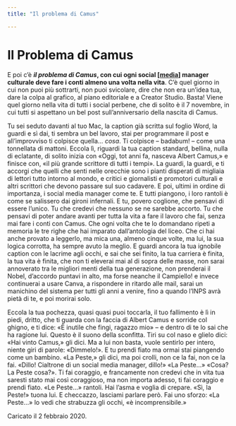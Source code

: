 ```yaml
---
title: "Il problema di Camus"

---
```


# Il Problema di Camus

E poi c’è __*il problema di Camus*, con cui ogni social [[media]] manager culturale deve fare i conti almeno una volta nella vita__. C’è quel giorno in cui non puoi più sottrarti, non puoi svicolare, dire che non era un’idea tua, dare la colpa al grafico, al piano editoriale e a Creator Studio. Basta! Viene quel giorno nella vita di tutti i social perbene, che di solito è il 7 novembre, in cui tutti si aspettano un bel post sull’anniversario della nascita di Camus.

Tu sei seduto davanti al tuo Mac, la caption già scritta sul foglio Word, la guardi e sì dai, ti sembra un bel lavoro, stai per programmare il post e all’improvviso ti colpisce quella… *cosa*. Ti colpisce – badabum! – come una tonnellata di mattoni. Eccola lì, riguardi la tua caption standard, bellina, nulla di eclatante, di solito inizia con «Oggi, tot anni fa, nasceva Albert Camus,» e finisce con, «il più grande scrittore di tutti i tempi». La guardi, la guardi, e ti accorgi che quelli che senti nelle orecchie sono i pianti disperati di migliaia di lettori tutto intorno al mondo, e critici e giornalisti e promotori culturali e altri scrittori che devono passare sul suo cadavere. E poi, ultimi in ordine di importanza, i social media manager come te. E tutti piangono, i loro rantoli è come se salissero dai gironi infernali. E tu, povero coglione, che pensavi di essere l’unico. Tu che credevi che nessuno se ne sarebbe accorto. Tu che pensavi di poter andare avanti per tutta la vita a fare il lavoro che fai, senza mai fare i conti con Camus. Che ogni volta che te lo domandano ripeti a memoria le tre righe che hai imparato dall’antologia del liceo. Che ci hai anche provato a leggerlo, ma mica una, almeno cinque volte, ma lui, la sua logica corrotta, ha sempre avuto la meglio. E guardi ancora la tua ignobile caption con le lacrime agli occhi, e sai che sei finito, la tua carriera è finita, la tua vita è finita, che non ti eleverai mai al di sopra delle masse, non sarai annoverato tra le migliori menti della tua generazione, non prenderai il Nobel, d’accordo puntavi in alto, ma forse neanche il Campiello! e invece continuerai a usare Canva, a rispondere in ritardo alle mail, sarai un manichino del sistema per tutti gli anni a venire, fino a quando l’INPS avrà pietà di te, e poi morirai solo.

Eccola la tua pochezza, quasi quasi puoi toccarla, il tuo fallimento è lì in piedi, dritto, che ti guarda con la faccia di Albert Camus e sorride col ghigno, e ti dice: «È inutile che fingi, ragazzo mio» – e dentro di te lo sai che ha ragione lui. Questo è il suono della sconfitta. Tiri su col naso e glielo dici: «Hai vinto Camus,» gli dici. Ma a lui non basta, vuole sentirlo per intero, niente giri di parole: «Dimmelo!». E tu prendi fiato ma ormai stai piangendo come un bambino. «La Peste,» gli dici, ma poi crolli, non ce la fai, non ce la fai. «Dillo! Cialtrone di un social media manager, dillo!» «La Peste…» «Cosa? La Peste cosa?». Ti fai coraggio, e francamente non credevi che in vita tua saresti stato mai così coraggioso, ma non importa adesso, ti fai coraggio e prendi fiato. «Le Peste…» rantoli. Hai l’asma e voglia di crepare. «Sì, la Peste!» tuona lui. E checcazzo, lasciami parlare però. Fai uno sforzo: «La Peste…» lo vedi che strabuzza gli occhi, «è incomprensibile.»


<p class="date">Caricato il 2 febbraio 2020.</p>

[//begin]: # "Autogenerated link references for markdown compatibility"
[media]: media.md "Media"
[//end]: # "Autogenerated link references"